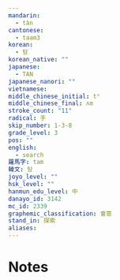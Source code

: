 ```yaml
---
mandarin:
  - tàn
cantonese:
  - taam3
korean:
  - 탐
korean_native: ""
japanese:
  - TAN
japanese_nanori: ""
vietnamese:
middle_chinese_initial: tʰ
middle_chinese_final: ʌm
stroke_count: "11"
radical: 手
skip_number: 1-3-8
grade_level: 3
pos: ""
english:
  - search
羅馬字: tam
韓文: 탐
joyo_level: ""
hsk_level: ""
hanmun_edu_level: 中
danayo_id: 3142
mc_id: 2339
graphemic_classification: 會意
stand_in: 探索
aliases:
---
```


# Notes
